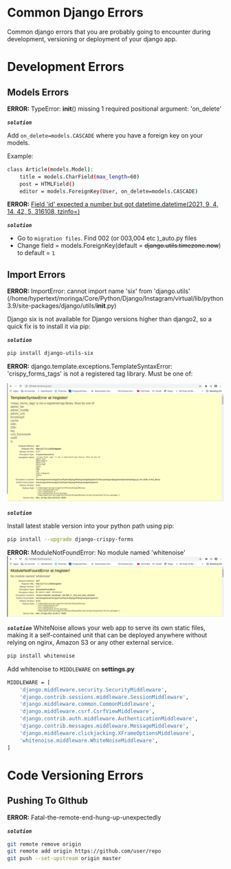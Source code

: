 Common Django Errors
=====================
Common django errors that you are probably going to encounter during development, versioning or deployment of your django app.

# Development Errors

## Models Errors

**ERROR:** TypeError: __init__() missing 1 required positional argument: 'on_delete'

***`solution`***

Add `on_delete=models.CASCADE` where you have a foreign key on your models.

Example:
```bash
class Article(models.Model):
    title = models.CharField(max_length=60)
    post = HTMLField()
    editor = models.ForeignKey(User, on_delete=models.CASCADE)
```
**ERROR:** <u>Field 'id' expected a number but got datetime.datetime(2021, 9, 4, 14, 42, 5, 316108, tzinfo=<UTC>)</u>

***`solution`***

- Go to `migration files`. Find 002 (or 003,004 etc )_auto.py files
- Change field = models.ForeignKey(default = ~~django.utils.timezone.now~~) to default = `1`
    
 ## Import Errors
    
**ERROR:** ImportError: cannot import name 'six' from 'django.utils' (/home/hypertext/moringa/Core/Python/Django/Instagram/virtual/lib/python3.9/site-packages/django/utils/__init__.py)

Django six is not available for Django versions higher than django2, so a quick fix is to install it via pip:
    
***`solution`***

```bash
pip install django-utils-six
```

**ERROR:** django.template.exceptions.TemplateSyntaxError: 'crispy_forms_tags' is not a registered tag library. Must be one of:

![Error](static/images/1.png)

***`solution`***

Install latest stable version into your python path using pip:
```bash
pip install --upgrade django-crispy-forms
```

**ERROR:**  ModuleNotFoundError: No module named 'whitenoise'
![Error](static/images/2.png)

***`solution`***
WhiteNoise allows your web app to serve its own static files, making it a self-contained unit that can be deployed anywhere without relying on nginx, Amazon S3 or any other external service. 

```bash
pip install whitenoise
```
Add whitenoise to `MIDDLEWARE` on **settings.py**
```bash
MIDDLEWARE = [
    'django.middleware.security.SecurityMiddleware',
    'django.contrib.sessions.middleware.SessionMiddleware',
    'django.middleware.common.CommonMiddleware',
    'django.middleware.csrf.CsrfViewMiddleware',
    'django.contrib.auth.middleware.AuthenticationMiddleware',
    'django.contrib.messages.middleware.MessageMiddleware',
    'django.middleware.clickjacking.XFrameOptionsMiddleware',
    'whitenoise.middleware.WhiteNoiseMiddleware',
]
```
# Code Versioning Errors

## Pushing To GIthub
**ERROR:** Fatal-the-remote-end-hung-up-unexpectedly

***`solution`***

```bash
git remote remove origin
git remote add origin https://github.com/user/repo
git push --set-upstream origin master
```






    
